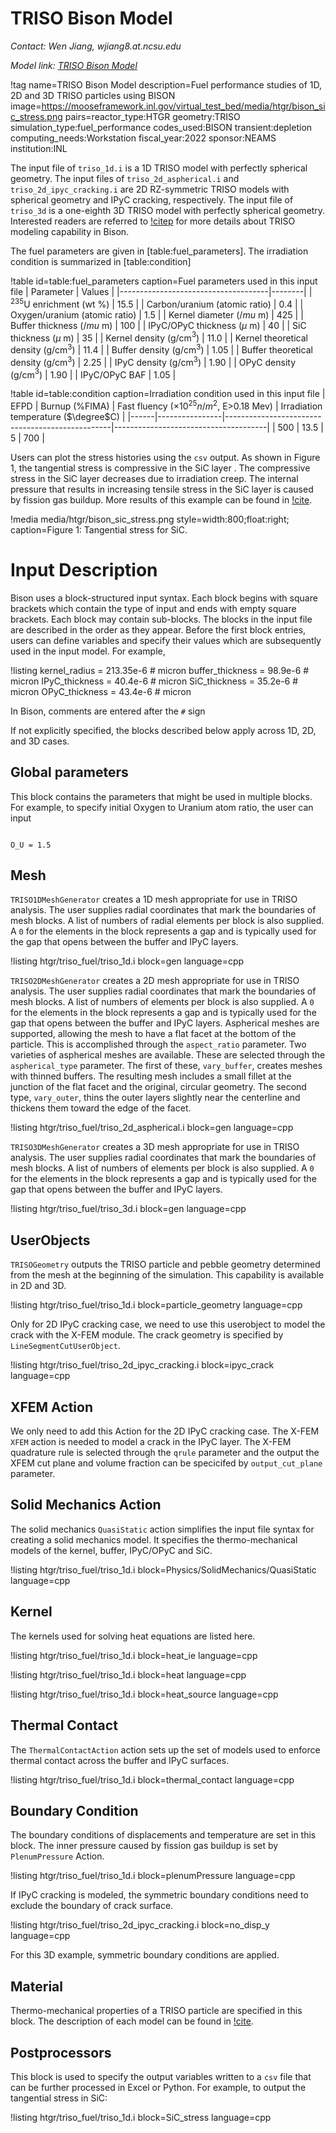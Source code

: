 # TRISO Bison Model

*Contact: Wen Jiang, wjiang8.at.ncsu.edu*

*Model link: [TRISO Bison Model](https://github.com/idaholab/virtual_test_bed/tree/devel/htgr/triso_fuel)*

!tag name=TRISO Bison Model
     description=Fuel performance studies of 1D, 2D and 3D TRISO particles using BISON
     image=https://mooseframework.inl.gov/virtual_test_bed/media/htgr/bison_sic_stress.png
     pairs=reactor_type:HTGR
                       geometry:TRISO
                       simulation_type:fuel_performance
                       codes_used:BISON
                       transient:depletion
                       computing_needs:Workstation
                       fiscal_year:2022
                       sponsor:NEAMS
                       institution:INL

The input file of `triso_1d.i` is a 1D TRISO model with perfectly spherical geometry. The input files of `triso_2d_aspherical.i` and `triso_2d_ipyc_cracking.i` are 2D RZ-symmetric TRISO models with spherical geometry and IPyC cracking, respectively. The input file of `triso_3d` is a one-eighth 3D TRISO model with perfectly spherical geometry. Interested readers are referred to [!citep](bison_triso_model) for more details about TRISO modeling capability in Bison.

The fuel parameters are given in [table:fuel_parameters]. The irradiation condition is summarized in [table:condition]

!table id=table:fuel_parameters caption=Fuel parameters used in this input file
| Parameter                           | Values |
|-------------------------------------|--------|
| $^{235}$U enrichment (wt %)         | 15.5   |
| Carbon/uranium (atomic ratio)       | 0.4    |
| Oxygen/uranium (atomic ratio)       | 1.5    |
| Kernel diameter ($/mu$ m)             | 425    |
| Buffer thickness ($/mu$ m)            | 100    |
| IPyC/OPyC thickness ($\mu$ m)         | 40     |
| SiC thickness ($\mu$ m)               | 35     |
| Kernel density (g/cm$^3$)             | 11.0   |
| Kernel theoretical density (g/cm$^3$) | 11.4   |
| Buffer density (g/cm$^3$)             | 1.05   |
| Buffer theoretical density (g/cm$^3$) | 2.25   |
| IPyC density (g/cm$^3$)               | 1.90   |
| OPyC density (g/cm$^3$)               | 1.90   |
| IPyC/OPyC BAF                       | 1.05   |

!table id=table:condition caption=Irradiation condition used in this input file
| EFPD | Burnup (%FIMA) | Fast fluency ($\times 10^25 n/m^2$, E>0.18 Mev) | Irradiation temperature ($\degree$C) |
|------|----------------|-------------------------------------------------|--------------------------------------|
| 500  | 13.5           | 5                                               | 700                                  |

Users can plot the stress histories using the `csv` output. As shown in Figure 1, the tangential stress is compressive in the SiC layer  . The compressive stress in the SiC layer decreases due to irradiation creep. The internal pressure that results in increasing tensile stress in the SiC layer is caused by fission gas buildup. More results of this example can be found in [!cite](bison_triso_model).

!media media/htgr/bison_sic_stress.png
       style=width:800;float:right;
       caption=Figure 1: Tangential stress for SiC.

# Input Description

Bison uses a block-structured input syntax. Each block begins with square
brackets which contain the type of input and ends with empty square
brackets. Each block may contain sub-blocks. The blocks in the input
file are described in the order as they appear.
Before the first block entries, users can define variables and specify
their values which are subsequently used in the input model.  For example,

!listing
kernel_radius = 213.35e-6 # micron
buffer_thickness = 98.9e-6 # micron
IPyC_thickness = 40.4e-6 # micron
SiC_thickness = 35.2e-6 # micron
OPyC_thickness = 43.4e-6 # micron

In Bison, comments are entered after the `#` sign

If not explicitly specified, the blocks described below apply across 1D, 2D, and 3D cases.

## Global parameters

This block contains the parameters that might be used in multiple blocks.  For example, to specify initial Oxygen to Uranium atom ratio, the user can input

```language=bash

O_U	= 1.5

```

## Mesh

`TRISO1DMeshGenerator` creates a 1D mesh appropriate for use in TRISO analysis.
The user supplies radial coordinates that mark the boundaries of mesh blocks.  A
list of numbers of radial elements per block is also supplied. A `0` for the
elements in the block represents a gap and is typically used for the gap that
opens between the buffer and IPyC layers.

!listing htgr/triso_fuel/triso_1d.i block=gen language=cpp

`TRISO2DMeshGenerator` creates a 2D mesh appropriate for use in TRISO analysis.  The user supplies radial coordinates that mark the boundaries of mesh blocks.  A list of numbers of elements per block is also supplied. A `0` for the elements in the block represents a gap and is typically used for the gap that opens between the buffer and IPyC layers. Aspherical meshes are supported, allowing the mesh to have a flat facet at the bottom of the particle.  This is accomplished through the `aspect_ratio` parameter. Two varieties of aspherical meshes are available.  These are selected through the `aspherical_type` parameter.  The first of these, `vary_buffer`, creates meshes with thinned buffers.  The resulting mesh includes a small fillet at the junction of the flat facet and the original, circular geometry.  The second type, `vary_outer`, thins the outer layers slightly near the centerline and thickens them toward the edge of the facet.

!listing htgr/triso_fuel/triso_2d_aspherical.i block=gen language=cpp

`TRISO3DMeshGenerator` creates a 3D mesh appropriate for use in TRISO analysis.  The user supplies radial coordinates that mark the boundaries of mesh blocks.  A list of numbers of elements per block is also supplied. A `0` for the elements in the block represents a gap and is typically used for the gap that opens between the buffer and IPyC layers.

!listing htgr/triso_fuel/triso_3d.i block=gen language=cpp

## UserObjects

`TRISOGeometry` outputs the TRISO particle and pebble geometry determined from the mesh at the beginning of the simulation. This capability is available in 2D and 3D.

!listing htgr/triso_fuel/triso_1d.i block=particle_geometry language=cpp

Only for 2D IPyC cracking case, we need to use this userobject to model the crack with the X-FEM module. The crack geometry is specified by `LineSegmentCutUserObject`.

!listing htgr/triso_fuel/triso_2d_ipyc_cracking.i block=ipyc_crack language=cpp

## XFEM Action

We only need to add this Action for the 2D IPyC cracking case. The X-FEM `XFEM` action is needed to model a crack in the IPyC layer. The X-FEM quadrature rule is selected through the `qrule` parameter and the output the XFEM cut plane and volume fraction can be specicifed by `output_cut_plane` parameter.

## Solid Mechanics Action

The solid mechanics `QuasiStatic` action simplifies the input file syntax for creating a solid mechanics model. It specifies the thermo-mechanical models of the kernel, buffer, IPyC/OPyC and SiC.

!listing htgr/triso_fuel/triso_1d.i block=Physics/SolidMechanics/QuasiStatic language=cpp

## Kernel

The kernels used for solving heat equations are listed here.

!listing htgr/triso_fuel/triso_1d.i block=heat_ie language=cpp

!listing htgr/triso_fuel/triso_1d.i block=heat language=cpp

!listing htgr/triso_fuel/triso_1d.i block=heat_source language=cpp

## Thermal Contact

The `ThermalContactAction` action sets up the set of models used to enforce thermal contact across the buffer and IPyC surfaces.

!listing htgr/triso_fuel/triso_1d.i block=thermal_contact language=cpp

## Boundary Condition

The boundary conditions of displacements and temperature are set in this block. The inner pressure caused by fission gas buildup is set by `PlenumPressure` Action.

!listing htgr/triso_fuel/triso_1d.i block=plenumPressure language=cpp

If IPyC cracking is modeled, the symmetric boundary conditions need to exclude the boundary of crack surface.

!listing htgr/triso_fuel/triso_2d_ipyc_cracking.i block=no_disp_y language=cpp

For this 3D example, symmetric boundary conditions are applied.

## Material

Thermo-mechanical properties of a TRISO particle are specified in this block. The description of each model can be found in [!cite](bison_triso_model).

## Postprocessors

This block is used to specify the output variables written to a `csv` file that can be further processed in Excel or Python. For example, to output the tangential stress in SiC:

!listing htgr/triso_fuel/triso_1d.i block=SiC_stress language=cpp
